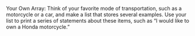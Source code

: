 Your Own Array: Think of your favorite mode of transportation, 
such as a motorcycle or a car, and make a list that stores several examples. 
Use your list to print a series of statements about these items, 
such as “I would like to own a Honda motorcycle.”
